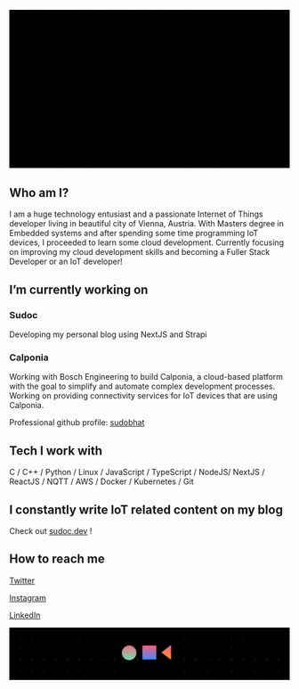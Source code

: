 ![Hello, I am Sudo Bhat](./hello.gif)

## Who am I?

I am a huge technology entusiast and a passionate Internet of Things developer living in beautiful city of Vienna, Austria.
With Masters degree in Embedded systems and after spending some time programming IoT devices, I proceeded to learn some cloud development.
Currently focusing on improving my cloud development skills and becoming a Fuller Stack Developer or an IoT developer!

## I’m currently working on

### Sudoc
Developing my personal blog using NextJS and Strapi

### Calponia
Working with Bosch Engineering to build Calponia, a cloud-based platform with the goal to simplify and automate complex development processes.
Working on providing connectivity services for IoT devices that are using Calponia.

Professional github profile: [sudobhat](https://github.com/sudobhat)

## Tech I work with

C / C++ / Python / Linux / JavaScript / TypeScript / NodeJS/ NextJS / ReactJS / NQTT / AWS / Docker / Kubernetes / Git

## I constantly write IoT related content on my blog 

Check out [sudoc.dev](https://sudoc.dev) !

## How to reach me

[Twitter](www.twitter.com/sudobhat)

[Instagram](www.instagram.com/le_sudarshan)

[LinkedIn](www.linkedin.com/in/sudarshangbhat)

![Ciao!](./footer.png)
